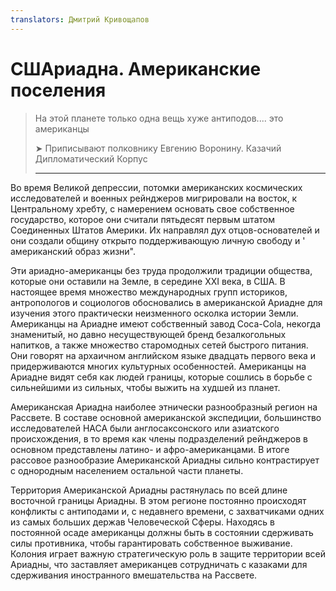 ```yaml
---
translators: Дмитрий Кривощапов
---
```


# СШАриадна. Американские поселения

>  На этой планете только одна вещь хуже антиподов.... это американцы
>
> ➤ Приписывают полковнику Евгению Воронину.
> Казачий Дипломатический Корпус
>
> ---

Во время Великой депрессии, потомки американских космических исследователей и военных рейнджеров мигрировали на восток, к Центральному хребту, с намерением основать свое собственное государство, которое они считали пятьдесят первым штатом Соединенных Штатов Америки. Их направлял дух отцов-основателей и они создали общину открыто поддерживающую личную свободу и ' американский образ жизни".

Эти ариадно-американцы без труда продолжили традиции общества, которые они оставили на Земле, в середине XXI века, в США. В настоящее время множество международных групп историков, антропологов и социологов обосновались в американской Ариадне для изучения этого практически неизменного осколка истории Земли. Американцы на Ариадне имеют собственный завод Coca-Cola, некогда знаменитый, но давно несуществующей бренд безалкогольных напитков, а также множество старомодных сетей быстрого питания. Они говорят на архаичном английском языке двадцать первого века и придерживаются многих культурных особенностей. Американцы на Ариадне видят себя как людей границы, которые сошлись в борьбе с сильнейшими из сильных, чтобы выжить на худшей из планет.

Американская Ариадна наиболее этнически разнообразный регион на Рассвете. В составе основной американской экспедиции, большинство исследователей НАСА были англосаксонского или азиатского происхождения, в то время как члены подразделений рейнджеров в основном представлены латино- и афро-американцами. В итоге рассовое разнообразие Американской Ариадны сильно контрастирует с однородным населением остальной части планеты.

Территория Американской Ариадны растянулась по всей длине восточной границы Ариадны. В этом регионе постоянно происходят конфликты с антиподами и, с недавнего времени, с захватчиками одних из самых больших держав Человеческой Сферы. Находясь в постоянной осаде американцы должны быть в состоянии сдерживать силы противника, чтобы гарантировать собственное выживание. Колония играет важную стратегическую роль в защите территории всей Ариадны, что заставляет американцев сотрудничать с казаками для сдерживания иностранного вмешательства на Рассвете.
